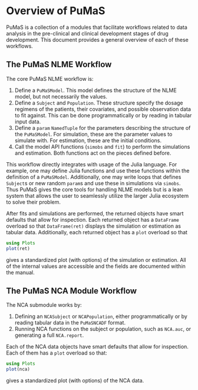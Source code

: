# Overview of PuMaS

PuMaS is a collection of a modules that facilitate workflows related to
data analysis in the pre-clinical and clinical development stages of drug development.
This document provides a general overview of each of these workflows.

## The PuMaS NLME Workflow

The core PuMaS NLME workflow is:

1. Define a `PuMaSModel`. This model defines the structure of the NLME model,
   but not necessarily the values.
2. Define a `Subject` and `Population`. These structure specify the dosage
   regimens of the patients, their covariates, and possible observation data
   to fit against. This can be done programmatically or by reading in tabular
   input data.
3. Define a `param` `NamedTuple` for the parameters describing the structure of
the `PuMaSModel`. For simulation, these are the parameter values to simulate with.
For estimation, these are the initial conditions.
4. Call the model API functions (`simobs` and `fit`) to perform the simulations
   and estimation. Both functions act on the pieces defined before.

This workflow directly integrates with usage of the Julia language. For example,
one may define Julia functions and use these functions within the definition
of a `PuMaSModel`. Additionally, one may write loops that defines `Subject`s
or new random `param`s and use these in simulations via `simobs`. Thus PuMaS
gives the core tools for handling NLME models but is a lean system that allows
the user to seamlessly utilize the larger Julia ecosystem to solve their problem.

After fits and simulations are performed, the returned objects have smart defaults
that allow for inspection. Each returned object has a `DataFrame` overload so
that `DataFrame(ret)` displays the simulation or estimation as tabular data.
Additionally, each returned object has a `plot` overload so that

```julia
using Plots
plot(ret)
```

gives a standardized plot (with options) of the simulation or estimation. All of
the internal values are accessible and the fields are documented within the
manual.

## The PuMaS NCA Module Workflow

The NCA submodule works by:

1. Defining an `NCASubject` or `NCAPopulation`, either programmatically or by
   reading tabular data in the `PuMaSNCADF` format.
2. Running NCA functions on the subject or population, such as `NCA.auc`, or
   generating a full `NCA.report`.

Each of the NCA data objects have smart defaults that allow for inspection.
Each of them has a `plot` overload so that:

```julia
using Plots
plot(nca)
```

gives a standardized plot (with options) of the NCA data.
